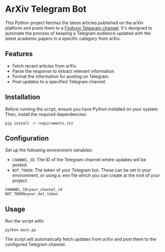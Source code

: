 # ArXiv Telegram Bot
This Python project fetches the latest articles published on the arXiv platform and posts them to a [FinArxiv Telegram channel](https://t.me/finarxiv). It's designed to automate the process of keeping a Telegram audience updated with the latest academic papers in a specific category from arXiv.

## Features

- Fetch recent articles from arXiv.
- Parse the response to extract relevant information.
- Format the information for posting on Telegram.
- Post updates to a specified Telegram channel.

## Installation
Before running the script, ensure you have Python installed on your system. Then, install the required dependencies:
```
pip install -r requirements.txt
```

## Configuration
Set up the following environment variables:

- `CHANNEL_ID`: The ID of the Telegram channel where updates will be posted.
- `BOT_TOKEN`: The token of your Telegram bot.
These can be set in your environment, or using a .env file which you can create at the root of your project:

```
CHANNEL_ID=your_channel_id
BOT_TOKEN=your_bot_token
```

## Usage
Run the script with:
```
python main.py
```
The script will automatically fetch updates from arXiv and post them to the configured Telegram channel.